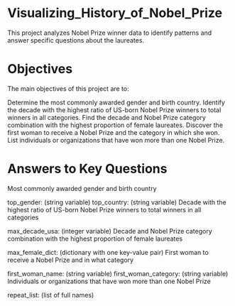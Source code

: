 # Visualizing_History_of_Nobel_Prize
This project analyzes Nobel Prize winner data to identify patterns and answer specific questions about the laureates.

# Objectives
The main objectives of this project are to:

Determine the most commonly awarded gender and birth country.
Identify the decade with the highest ratio of US-born Nobel Prize winners to total winners in all categories.
Find the decade and Nobel Prize category combination with the highest proportion of female laureates.
Discover the first woman to receive a Nobel Prize and the category in which she won.
List individuals or organizations that have won more than one Nobel Prize.

# Answers to Key Questions
Most commonly awarded gender and birth country

top_gender: (string variable)
top_country: (string variable)
Decade with the highest ratio of US-born Nobel Prize winners to total winners in all categories

max_decade_usa: (integer variable)
Decade and Nobel Prize category combination with the highest proportion of female laureates

max_female_dict: (dictionary with one key-value pair)
First woman to receive a Nobel Prize and in what category

first_woman_name: (string variable)
first_woman_category: (string variable)
Individuals or organizations that have won more than one Nobel Prize

repeat_list: (list of full names)
